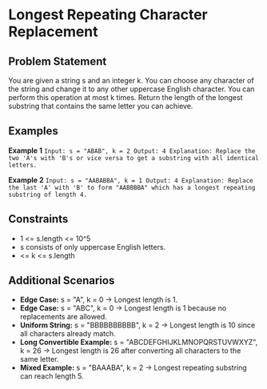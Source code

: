 ﻿# Longest Repeating Character Replacement

## Problem Statement
You are given a string s and an integer k. You can choose any character of the string and change it to any other uppercase English character. You can perform this operation at most k times. Return the length of the longest substring that contains the same letter you can achieve.

## Examples

**Example 1**
`
Input: s = "ABAB", k = 2
Output: 4
Explanation: Replace the two 'A's with 'B's or vice versa to get a substring with all identical letters.
`

**Example 2**
`
Input: s = "AABABBA", k = 1
Output: 4
Explanation: Replace the last 'A' with 'B' to form "AABBBBA" which has a longest repeating substring of length 4.
`

## Constraints
- 1 <= s.length <= 10^5
- s consists of only uppercase English letters.
-   <= k <= s.length

## Additional Scenarios
- **Edge Case:** s = "A", k = 0 → Longest length is 1.
- **Edge Case:** s = "ABC", k = 0 → Longest length is 1 because no replacements are allowed.
- **Uniform String:** s = "BBBBBBBBBB", k = 2 → Longest length is 10 since all characters already match.
- **Long Convertible Example:** s = "ABCDEFGHIJKLMNOPQRSTUVWXYZ", k = 26 → Longest length is 26 after converting all characters to the same letter.
- **Mixed Example:** s = "BAAABA", k = 2 → Longest repeating substring can reach length 5.

